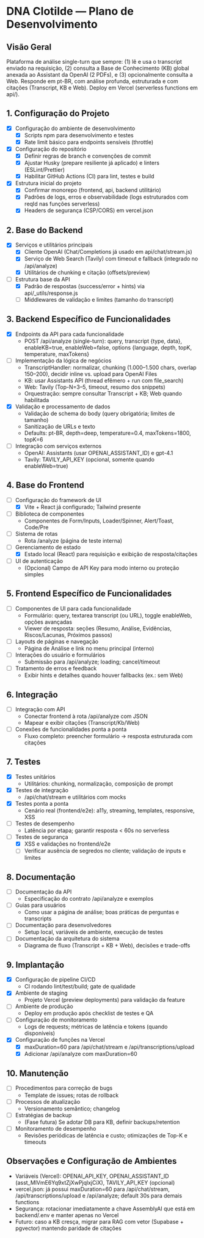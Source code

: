 # DNA Clotilde — Plano de Desenvolvimento

## Visão Geral
Plataforma de análise single-turn que sempre: (1) lê e usa o transcript enviado na requisição, (2) consulta a Base de Conhecimento (KB) global anexada ao Assistant da OpenAI (2 PDFs), e (3) opcionalmente consulta a Web. Responde em pt-BR, com análise profunda, estruturada e com citações (Transcript, KB e Web). Deploy em Vercel (serverless functions em api/).

## 1. Configuração do Projeto
- [x] Configuração do ambiente de desenvolvimento
  - [x] Scripts npm para desenvolvimento e testes
  - [x] Rate limit básico para endpoints sensíveis (throttle)
- [x] Configuração do repositório
  - [x] Definir regras de branch e convenções de commit
  - [x] Ajustar Husky (prepare resiliente já aplicado) e linters (ESLint/Prettier)
  - [x] Habilitar GitHub Actions (CI) para lint, testes e build
- [x] Estrutura inicial do projeto
  - [x] Confirmar monorepo (frontend, api, backend utilitário)
  - [x] Padrões de logs, erros e observabilidade (logs estruturados com reqId nas funções serverless)
  - [x] Headers de segurança (CSP/CORS) em vercel.json

## 2. Base do Backend
- [x] Serviços e utilitários principais
  - [x] Cliente OpenAI (Chat/Completions já usado em api/chat/stream.js)
  - [x] Serviço de Web Search (Tavily) com timeout e fallback (integrado no /api/analyze)
  - [x] Utilitários de chunking e citação (offsets/preview)
- [ ] Estrutura base da API
  - [x] Padrão de respostas (success/error + hints) via api/_utils/response.js
  - [ ] Middlewares de validação e limites (tamanho do transcript)

## 3. Backend Específico de Funcionalidades
- [x] Endpoints da API para cada funcionalidade
  - POST /api/analyze (single-turn): query, transcript {type, data}, enableKB=true, enableWeb=false, options {language, depth, topK, temperature, maxTokens}
- [ ] Implementação da lógica de negócios
  - TranscriptHandler: normalizar, chunking (1.000–1.500 chars, overlap 150–200), decidir inline vs. upload para OpenAI Files
  - KB: usar Assistants API (thread efêmero + run com file_search)
  - Web: Tavily (Top-N=3–5, timeout, resumo dos snippets)
  - Orquestração: sempre consultar Transcript + KB; Web quando habilitada
- [x] Validação e processamento de dados
  - Validação de schema do body (query obrigatória; limites de tamanho)
  - Sanitização de URLs e texto
  - Defaults: pt-BR, depth=deep, temperature=0.4, maxTokens=1800, topK=6
- [ ] Integração com serviços externos
  - OpenAI: Assistants (usar OPENAI_ASSISTANT_ID) e gpt-4.1
  - Tavily: TAVILY_API_KEY (opcional, somente quando enableWeb=true)

## 4. Base do Frontend
- [ ] Configuração do framework de UI
  - [x] Vite + React já configurado; Tailwind presente
- [ ] Biblioteca de componentes
  - Componentes de Form/Inputs, Loader/Spinner, Alert/Toast, Code/Pre
- [ ] Sistema de rotas
  - Rota /analyze (página de teste interna)
- [ ] Gerenciamento de estado
  - [x] Estado local (React) para requisição e exibição de resposta/citações
- [ ] UI de autenticação
  - (Opcional) Campo de API Key para modo interno ou proteção simples

## 5. Frontend Específico de Funcionalidades
- [ ] Componentes de UI para cada funcionalidade
  - Formulário: query, textarea transcript (ou URL), toggle enableWeb, opções avançadas
  - Viewer de resposta: seções (Resumo, Análise, Evidências, Riscos/Lacunas, Próximos passos)
- [ ] Layouts de páginas e navegação
  - Página de Análise e link no menu principal (interno)
- [ ] Interações do usuário e formulários
  - Submissão para /api/analyze; loading; cancel/timeout
- [ ] Tratamento de erros e feedback
  - Exibir hints e detalhes quando houver fallbacks (ex.: sem Web)

## 6. Integração
- [ ] Integração com API
  - Conectar frontend à rota /api/analyze com JSON
  - Mapear e exibir citações (Transcript/Kb/Web)
- [ ] Conexões de funcionalidades ponta a ponta
  - Fluxo completo: preencher formulário → resposta estruturada com citações

## 7. Testes
- [x] Testes unitários
  - Utilitários: chunking, normalização, composição de prompt
- [x] Testes de integração
  - /api/chat/stream e utilitários com mocks
- [x] Testes ponta a ponta
  - Cenário real (frontend/e2e): a11y, streaming, templates, responsive, XSS
- [ ] Testes de desempenho
  - Latência por etapa; garantir resposta < 60s no serverless
- [ ] Testes de segurança
  - [x] XSS e validações no frontend/e2e
  - [ ] Verificar ausência de segredos no cliente; validação de inputs e limites

## 8. Documentação
- [ ] Documentação da API
  - Especificação do contrato /api/analyze e exemplos
- [ ] Guias para usuários
  - Como usar a página de análise; boas práticas de perguntas e transcripts
- [ ] Documentação para desenvolvedores
  - Setup local, variáveis de ambiente, execução de testes
- [ ] Documentação da arquitetura do sistema
  - Diagrama de fluxo (Transcript + KB + Web), decisões e trade-offs

## 9. Implantação
- [x] Configuração de pipeline CI/CD
  - CI rodando lint/test/build; gate de qualidade
- [x] Ambiente de staging
  - Projeto Vercel (preview deployments) para validação da feature
- [ ] Ambiente de produção
  - Deploy em produção após checklist de testes e QA
- [ ] Configuração de monitoramento
  - Logs de requests; métricas de latência e tokens (quando disponíveis)
- [x] Configuração de funções na Vercel
  - [x] maxDuration=60 para /api/chat/stream e /api/transcriptions/upload
  - [x] Adicionar /api/analyze com maxDuration=60

## 10. Manutenção
- [ ] Procedimentos para correção de bugs
  - Template de issues; rotas de rollback
- [ ] Processos de atualização
  - Versionamento semântico; changelog
- [ ] Estratégias de backup
  - (Fase futura) Se adotar DB para KB, definir backups/retention
- [ ] Monitoramento de desempenho
  - Revisões periódicas de latência e custo; otimizações de Top-K e timeouts

## Observações e Configuração de Ambientes
- Variáveis (Vercel): OPENAI_API_KEY, OPENAI_ASSISTANT_ID (asst_MlVmE6Yq9xtZjXwPjqlxjCiX), TAVILY_API_KEY (opcional)
- vercel.json: já possui maxDuration=60 para /api/chat/stream, /api/transcriptions/upload e /api/analyze; default 30s para demais functions
- Segurança: rotacionar imediatamente a chave AssemblyAI que está em backend/.env e manter apenas no Vercel
- Futuro: caso a KB cresça, migrar para RAG com vetor (Supabase + pgvector) mantendo paridade de citações